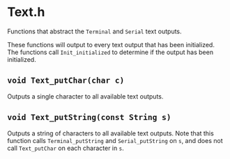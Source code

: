 # Text.h

Functions that abstract the `Terminal` and `Serial` text outputs.

These functions will output to every text output that has been
initialized. The functions call `Init_initialized` to determine if the
output has been initialized.

## `void Text_putChar(char c)`

Outputs a single character to all available text outputs.

## `void Text_putString(const String s)`

Outputs a string of characters to all available text outputs. Note
that this function calls `Terminal_putString` and `Serial_putString`
on `s`, and does not call `Text_putChar` on each character in `s`.
